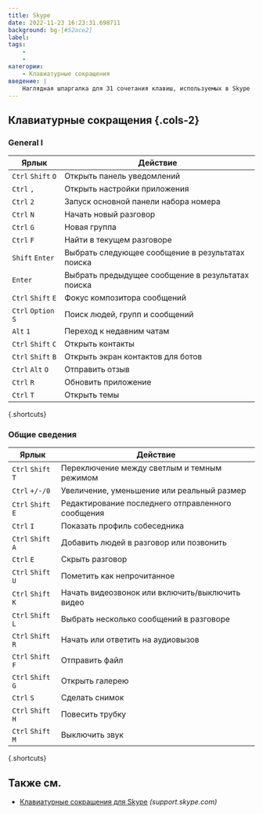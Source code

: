 ```yaml
---
title: Skype
date: 2022-11-23 16:23:31.698711
background: bg-[#52ace2]
label:
tags:
    -
    -
категории:
    - Клавиатурные сокращения
введение: |
    Наглядная шпаргалка для 31 сочетания клавиш, используемых в Skype
---
```




Клавиатурные сокращения {.cols-2}
------------------



### General I

Ярлык | Действие
---|---
`Ctrl` `Shift` `O` | Открыть панель уведомлений
`Ctrl` `,` | Открыть настройки приложения
`Ctrl` `2` | Запуск основной панели набора номера
`Ctrl` `N` | Начать новый разговор
`Ctrl` `G` | Новая группа
`Ctrl` `F` | Найти в текущем разговоре
`Shift` `Enter` | Выбрать следующее сообщение в результатах поиска
`Enter` | Выбрать предыдущее сообщение в результатах поиска
`Ctrl` `Shift` `E` | Фокус композитора сообщений
`Ctrl` `Option` `S` | Поиск людей, групп и сообщений
`Alt` `1` | Переход к недавним чатам
`Ctrl` `Shift` `C` | Открыть контакты
`Ctrl` `Shift` `B` | Открыть экран контактов для ботов
`Ctrl` `Alt` `O` | Отправить отзыв
`Ctrl` `R` | Обновить приложение
`Ctrl` `T` | Открыть темы
{.shortcuts}



### Общие сведения

Ярлык | Действие
---|---
`Ctrl` `Shift` `T` | Переключение между светлым и темным режимом
`Ctrl` `+/-/0` | Увеличение, уменьшение или реальный размер
`Ctrl` `Shift` `E` | Редактирование последнего отправленного сообщения
`Ctrl` `I` | Показать профиль собеседника
`Ctrl` `Shift` `A` | Добавить людей в разговор или позвонить
`Ctrl` `E` | Скрыть разговор
`Ctrl` `Shift` `U` | Пометить как непрочитанное
`Ctrl` `Shift` `K` | Начать видеозвонок или включить/выключить видео
`Ctrl` `Shift` `L` | Выбрать несколько сообщений в разговоре
`Ctrl` `Shift` `R` | Начать или ответить на аудиовызов
`Ctrl` `Shift` `F` | Отправить файл
`Ctrl` `Shift` `G` | Открыть галерею
`Ctrl` `S` | Сделать снимок
`Ctrl` `Shift` `H` | Повесить трубку
`Ctrl` `Shift` `M` | Выключить звук
{.shortcuts}



Также см.
--------
- [Клавиатурные сокращения для Skype](https://support.skype.com/en/faq/FA12025/what-are-keyboard-shortcuts-and-how-do-i-use-them-in-skype) _(support.skype.com)_
